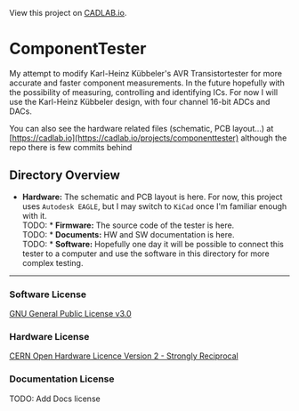 View this project on [CADLAB.io](https://cadlab.io/project/26388). 

# ComponentTester

My attempt to modify Karl-Heinz Kübbeler's AVR Transistortester for more accurate and faster component measurements. In the future hopefully with the possibility of measuring, controlling and identifying ICs. For now I will use the Karl-Heinz Kübbeler design, with four channel 16-bit ADCs and DACs.

You can also see the hardware related files (schematic, PCB layout...) at [https://cadlab.io](https://cadlab.io/projects/componenttester) although the repo there is few commits behind

## Directory Overview

* __Hardware:__ The schematic and PCB layout is here. For now, this project uses `Autodesk EAGLE`, but I may switch to `KiCad` once I'm familiar enough with it.  
TODO: * __Firmware:__ The source code of the tester is here.  
TODO: * __Documents:__ HW and SW documentation is here.  
TODO: * __Software:__ Hopefully one day it will be possible to connect this tester to a computer and use the software in this directory for more complex testing.  

---

### Software License
[GNU General Public License v3.0](https://github.com/Just-Danuse/ComponentTester/blob/main/LICENSE)

### Hardware License
[CERN Open Hardware Licence Version 2 - Strongly Reciprocal](https://github.com/Just-Danuse/ComponentTester/blob/main/LICENSE_HARDWARE)

### Documentation License
TODO: Add Docs license
